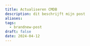 ```yaml
---
title: Actualiseren CMDB
description: dit beschrijft mijn post
aliases: 
tags:
  - brandnew-post
draft: false
date: 2024-04-12
---
```

